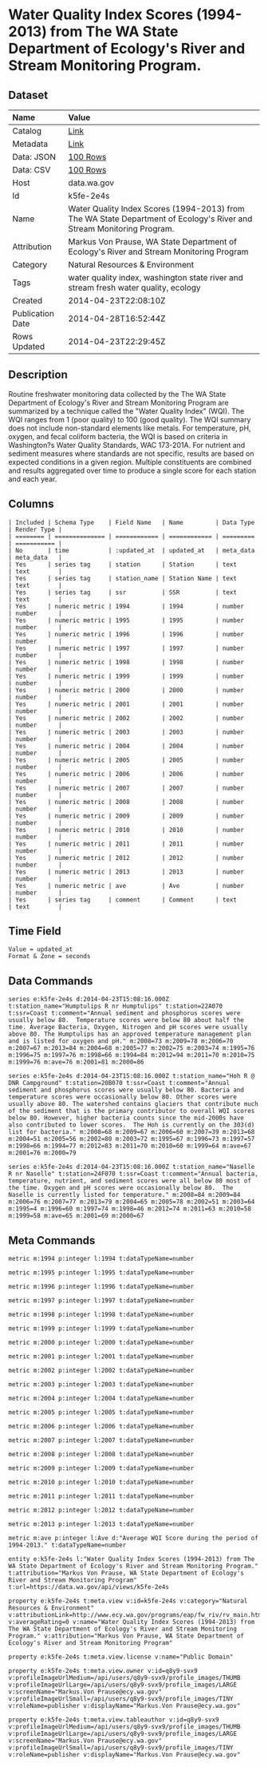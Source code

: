# Water Quality Index Scores (1994-2013) from The WA State Department of Ecology's River and Stream Monitoring Program.

## Dataset

| Name | Value |
| :--- | :---- |
| Catalog | [Link](https://catalog.data.gov/dataset/water-quality-index-scores-1994-2013-from-the-wa-state-department-of-ecologys-river-and-st-cb79b) |
| Metadata | [Link](https://data.wa.gov/api/views/k5fe-2e4s) |
| Data: JSON | [100 Rows](https://data.wa.gov/api/views/k5fe-2e4s/rows.json?max_rows=100) |
| Data: CSV | [100 Rows](https://data.wa.gov/api/views/k5fe-2e4s/rows.csv?max_rows=100) |
| Host | data.wa.gov |
| Id | k5fe-2e4s |
| Name | Water Quality Index Scores (1994-2013) from The WA State Department of Ecology's River and Stream Monitoring Program. |
| Attribution | Markus Von Prause, WA State Department of Ecology's River and Stream Monitoring Program |
| Category | Natural Resources & Environment |
| Tags | water quality index, washington state river and stream fresh water quality, ecology |
| Created | 2014-04-23T22:08:10Z |
| Publication Date | 2014-04-28T16:52:44Z |
| Rows Updated | 2014-04-23T22:29:45Z |

## Description

Routine freshwater monitoring data collected by the The WA State Department of Ecology's River and Stream Monitoring Program are summarized by a technique called the "Water Quality Index" (WQI).  The WQI ranges from 1 (poor quality) to 100 (good quality). The WQI summary does not include non-standard elements like metals. For temperature, pH, oxygen, and fecal coliform bacteria, the WQI is based on criteria in Washington?s Water Quality Standards, WAC 173-201A. 
For nutrient and sediment measures where standards are not specific, results are based on expected conditions in a given region. Multiple constituents are combined and results aggregated over time to produce a single score for each station and each year.

## Columns

```ls
| Included | Schema Type    | Field Name   | Name         | Data Type | Render Type |
| ======== | ============== | ============ | ============ | ========= | =========== |
| No       | time           | :updated_at  | updated_at   | meta_data | meta_data   |
| Yes      | series tag     | station      | Station      | text      | text        |
| Yes      | series tag     | station_name | Station Name | text      | text        |
| Yes      | series tag     | ssr          | SSR          | text      | text        |
| Yes      | numeric metric | 1994         | 1994         | number    | number      |
| Yes      | numeric metric | 1995         | 1995         | number    | number      |
| Yes      | numeric metric | 1996         | 1996         | number    | number      |
| Yes      | numeric metric | 1997         | 1997         | number    | number      |
| Yes      | numeric metric | 1998         | 1998         | number    | number      |
| Yes      | numeric metric | 1999         | 1999         | number    | number      |
| Yes      | numeric metric | 2000         | 2000         | number    | number      |
| Yes      | numeric metric | 2001         | 2001         | number    | number      |
| Yes      | numeric metric | 2002         | 2002         | number    | number      |
| Yes      | numeric metric | 2003         | 2003         | number    | number      |
| Yes      | numeric metric | 2004         | 2004         | number    | number      |
| Yes      | numeric metric | 2005         | 2005         | number    | number      |
| Yes      | numeric metric | 2006         | 2006         | number    | number      |
| Yes      | numeric metric | 2007         | 2007         | number    | number      |
| Yes      | numeric metric | 2008         | 2008         | number    | number      |
| Yes      | numeric metric | 2009         | 2009         | number    | number      |
| Yes      | numeric metric | 2010         | 2010         | number    | number      |
| Yes      | numeric metric | 2011         | 2011         | number    | number      |
| Yes      | numeric metric | 2012         | 2012         | number    | number      |
| Yes      | numeric metric | 2013         | 2013         | number    | number      |
| Yes      | numeric metric | ave          | Ave          | number    | number      |
| Yes      | series tag     | comment      | Comment      | text      | text        |
```

## Time Field

```ls
Value = updated_at
Format & Zone = seconds
```

## Data Commands

```ls
series e:k5fe-2e4s d:2014-04-23T15:08:16.000Z t:station_name="Humptulips R nr Humptulips" t:station=22A070 t:ssr=Coast t:comment="Annual sediment and phosphorus scores were usually below 80.  Temperature scores were below 80 about half the time. Average Bacteria, Oxygen, Nitrogen and pH scores were usually above 80. The Humptulips has an approved temperature management plan and is listed for oxygen and pH." m:2008=73 m:2009=78 m:2006=70 m:2007=67 m:2013=84 m:2004=68 m:2005=77 m:2002=75 m:2003=74 m:1995=76 m:1996=75 m:1997=76 m:1998=66 m:1994=84 m:2012=94 m:2011=70 m:2010=75 m:1999=76 m:ave=76 m:2001=81 m:2000=86

series e:k5fe-2e4s d:2014-04-23T15:08:16.000Z t:station_name="Hoh R @ DNR Campground" t:station=20B070 t:ssr=Coast t:comment="Annual sediment and phosphorus scores were usually below 80. Bacteria and temperature scores were occasionally below 80. Other scores were usually above 80. The watershed contains glaciers that contribute much of the sediment that is the primary contributor to overall WQI scores below 80. However, higher bacteria counts since the mid-2000s have also contributed to lower scores.  The Hoh is currently on the 303(d) list for bacteria." m:2008=68 m:2009=67 m:2006=60 m:2007=39 m:2013=68 m:2004=51 m:2005=56 m:2002=80 m:2003=72 m:1995=67 m:1996=73 m:1997=57 m:1998=66 m:1994=77 m:2012=83 m:2011=70 m:2010=60 m:1999=64 m:ave=67 m:2001=76 m:2000=79

series e:k5fe-2e4s d:2014-04-23T15:08:16.000Z t:station_name="Naselle R nr Naselle" t:station=24F070 t:ssr=Coast t:comment="Annual bacteria, temperature, nutrient, and sediment scores were all below 80 most of the time. Oxygen and pH scores were occasionally below 80.  The Naselle is currently listed for temperature." m:2008=84 m:2009=84 m:2006=76 m:2007=77 m:2013=79 m:2004=65 m:2005=78 m:2002=51 m:2003=64 m:1995=4 m:1996=60 m:1997=74 m:1998=46 m:2012=74 m:2011=63 m:2010=58 m:1999=58 m:ave=65 m:2001=69 m:2000=67
```

## Meta Commands

```ls
metric m:1994 p:integer l:1994 t:dataTypeName=number

metric m:1995 p:integer l:1995 t:dataTypeName=number

metric m:1996 p:integer l:1996 t:dataTypeName=number

metric m:1997 p:integer l:1997 t:dataTypeName=number

metric m:1998 p:integer l:1998 t:dataTypeName=number

metric m:1999 p:integer l:1999 t:dataTypeName=number

metric m:2000 p:integer l:2000 t:dataTypeName=number

metric m:2001 p:integer l:2001 t:dataTypeName=number

metric m:2002 p:integer l:2002 t:dataTypeName=number

metric m:2003 p:integer l:2003 t:dataTypeName=number

metric m:2004 p:integer l:2004 t:dataTypeName=number

metric m:2005 p:integer l:2005 t:dataTypeName=number

metric m:2006 p:integer l:2006 t:dataTypeName=number

metric m:2007 p:integer l:2007 t:dataTypeName=number

metric m:2008 p:integer l:2008 t:dataTypeName=number

metric m:2009 p:integer l:2009 t:dataTypeName=number

metric m:2010 p:integer l:2010 t:dataTypeName=number

metric m:2011 p:integer l:2011 t:dataTypeName=number

metric m:2012 p:integer l:2012 t:dataTypeName=number

metric m:2013 p:integer l:2013 t:dataTypeName=number

metric m:ave p:integer l:Ave d:"Average WQI Score during the period of 1994-2013." t:dataTypeName=number

entity e:k5fe-2e4s l:"Water Quality Index Scores (1994-2013) from The WA State Department of Ecology's River and Stream Monitoring Program." t:attribution="Markus Von Prause, WA State Department of Ecology's River and Stream Monitoring Program" t:url=https://data.wa.gov/api/views/k5fe-2e4s

property e:k5fe-2e4s t:meta.view v:id=k5fe-2e4s v:category="Natural Resources & Environment" v:attributionLink=http://www.ecy.wa.gov/programs/eap/fw_riv/rv_main.html v:averageRating=0 v:name="Water Quality Index Scores (1994-2013) from The WA State Department of Ecology's River and Stream Monitoring Program." v:attribution="Markus Von Prause, WA State Department of Ecology's River and Stream Monitoring Program"

property e:k5fe-2e4s t:meta.view.license v:name="Public Domain"

property e:k5fe-2e4s t:meta.view.owner v:id=q8y9-svx9 v:profileImageUrlMedium=/api/users/q8y9-svx9/profile_images/THUMB v:profileImageUrlLarge=/api/users/q8y9-svx9/profile_images/LARGE v:screenName="Markus.Von Prause@ecy.wa.gov" v:profileImageUrlSmall=/api/users/q8y9-svx9/profile_images/TINY v:roleName=publisher v:displayName="Markus.Von Prause@ecy.wa.gov"

property e:k5fe-2e4s t:meta.view.tableauthor v:id=q8y9-svx9 v:profileImageUrlMedium=/api/users/q8y9-svx9/profile_images/THUMB v:profileImageUrlLarge=/api/users/q8y9-svx9/profile_images/LARGE v:screenName="Markus.Von Prause@ecy.wa.gov" v:profileImageUrlSmall=/api/users/q8y9-svx9/profile_images/TINY v:roleName=publisher v:displayName="Markus.Von Prause@ecy.wa.gov"
```